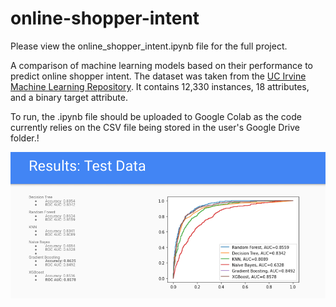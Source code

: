 # online-shopper-intent

Please view the online_shopper_intent.ipynb file for the full project.

A comparison of machine learning models based on their performance to predict online shopper intent. The dataset was taken from the [UC Irvine Machine Learning Repository](https://archive.ics.uci.edu/ml/datasets/Online+Shoppers+Purchasing+Intention+Dataset). It contains 12,330 instances, 18 attributes, and a binary target attribute.

To run, the .ipynb file should be uploaded to Google Colab as the code currently relies on the CSV file being stored in the user's Google Drive folder.!

![Results of model comparison on test data according to accuracy and AUC metrics](https://raw.githubusercontent.com/kojiro-soooo/online-shopper-intent/master/images/Results.png)
